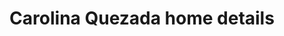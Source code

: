 ---
title: "Carolina Quezada home details"
url: /queretaro-qro/carolina-quezada-home-details/
shop: decoración interior
---